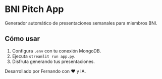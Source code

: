 # BNI Pitch App

Generador automático de presentaciones semanales para miembros BNI.

## Cómo usar
1. Configura `.env` con tu conexión MongoDB.
2. Ejecuta `streamlit run app.py`.
3. Disfruta generando tus presentaciones.

Desarrollado por Fernando con ❤️ y IA.